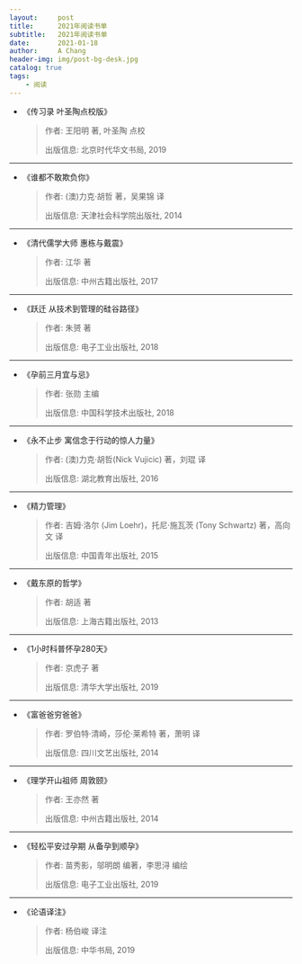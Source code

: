 ```yaml
---
layout:     post
title:      2021年阅读书单
subtitle:   2021年阅读书单
date:       2021-01-18
author:     A Chang
header-img: img/post-bg-desk.jpg
catalog: true
tags:
    - 阅读
---
```



- 《传习录 叶圣陶点校版》
    > 作者: 王阳明 著, 叶圣陶 点校
    > 
    > 出版信息: 北京时代华文书局, 2019

---

- 《谁都不敢欺负你》
    > 作者: (澳)力克·胡哲 著，吴果锦 译
    > 
    > 出版信息: 天津社会科学院出版社, 2014

---

- 《清代儒学大师 惠栋与戴震》
    > 作者: 江华 著
    > 
    > 出版信息: 中州古籍出版社, 2017

---

- 《跃迁 从技术到管理的硅谷路径》
    > 作者: 朱赟 著
    > 
    > 出版信息: 电子工业出版社, 2018

---

- 《孕前三月宜与忌》
    > 作者: 张勋 主编
    > 
    > 出版信息: 中国科学技术出版社, 2018

---

- 《永不止步 寓信念于行动的惊人力量》
    > 作者: (澳)力克·胡哲(Nick Vujicic) 著，刘琨 译
    > 
    > 出版信息: 湖北教育出版社, 2016

---

- 《精力管理》
    > 作者: 吉姆·洛尔 (Jim Loehr)，托尼·施瓦茨 (Tony Schwartz) 著，高向文 译
    > 
    > 出版信息: 中国青年出版社, 2015

---

- 《戴东原的哲学》
    > 作者: 胡适 著
    > 
    > 出版信息: 上海古籍出版社, 2013

---

- 《1小时科普怀孕280天》
    > 作者: 京虎子 著
    > 
    > 出版信息: 清华大学出版社, 2019

---

- 《富爸爸穷爸爸》
    > 作者: 罗伯特·清崎，莎伦·莱希特 著，萧明 译
    > 
    > 出版信息: 四川文艺出版社, 2014

---

- 《理学开山祖师 周敦颐》
    > 作者: 王亦然 著
    > 
    > 出版信息: 中州古籍出版社, 2014

---

- 《轻松平安过孕期 从备孕到顺孕》
    > 作者: 苗秀影，邬明朗 编著，李思浔 编绘
    > 
    > 出版信息: 电子工业出版社, 2019

---

- 《论语译注》
    > 作者: 杨伯峻 译注
    > 
    > 出版信息: 中华书局, 2019